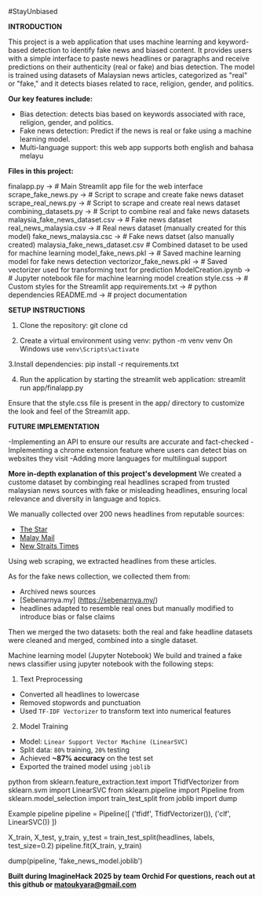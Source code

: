 #StayUnbiased

**INTRODUCTION**

This project is a web application that uses machine learning and keyword-based detection to identify fake news and biased content. It provides users with a simple interface to paste news headlines or paragraphs and receive predictions on their authenticity (real or fake) and bias detection. The model is trained using datasets of Malaysian news articles, categorized as "real" or "fake," and it detects biases related to race, religion, gender, and politics.


**Our key features include:**

- Bias detection: detects bias based on keywords associated with race, religion, gender, and politics.
- Fake news detection: Predict if the news is real or fake using a machine learning model.
- Multi-language support: this web app supports both english and bahasa melayu


**Files in this project:**

finalapp.py  -> # Main Streamlit app file for the web interface
scrape_fake_news.py -> # Script to scrape and create fake news dataset
scrape_real_news.py -> # Script to scrape and create real news dataset
combining_datasets.py -> # Script to combine real and fake news datasets
malaysia_fake_news_dataset.csv -> # Fake news dataset
real_news_malaysia.csv -> # Real news dataset (manually created for this model)
fake_news_malaysia.csc -> # Fake news datset (also manually created)
malaysia_fake_news_dataset.csv # Combined dataset to be used for machine learning
model_fake_news.pkl -> # Saved machine learning model for fake news detection
vectorizor_fake_news.pkl -> # Saved vectorizer used for transforming text for prediction
ModelCreation.ipynb -> # Jupyter notebook file for machine learning model creation
style.css -> # Custom styles for the Streamlit app
requirements.txt -> # python dependencies
README.md -> # project documentation


**SETUP INSTRUCTIONS**

1. Clone the repository: 
  git clone <your-repository-url>
  cd <repository-directory>

2. Create a virtual environment using venv:
  python -m venv venv
  On Windows use `venv\Scripts\activate`

3.Install dependencies:
  pip install -r requirements.txt

4. Run the application by starting the streamlit web application:
  streamlit run app/finalapp.py

Ensure that the style.css file is present in the app/ directory to customize the look and feel of the Streamlit app.


**FUTURE IMPLEMENTATION**

-Implementing an API to ensure our results are accurate and fact-checked
-Implementing a chrome extension feature where users can detect bias on websites they visit
-Adding more languages for multilingual support


**More in-depth explanation of this project's development**
We created a custome dataset by combinging real headlines scraped from trusted malaysian news sources with fake or misleading headlines, ensuring local relevance and diversity in language and topics.

We manually collected over 200 news headlines from reputable sources:
- [The Star](https://www.thestar.com.my/)
- [Malay Mail](https://www.malaymail.com/)
- [New Straits Times](https://www.nst.com.my/)

Using web scraping, we extracted headlines from these articles.

As for the fake news collection, we collected them from:
- Archived news sources
- [Sebenarnya.my] (https://sebenarnya.my/)
- headlines adapted to resemble real ones but manually modified to introduce bias or false claims

Then we merged the two datasets:
both the real and fake headline datasets were cleaned and merged, combined into a single dataset.

Machine learning model (Jupyter Notebook)
We build and trained a fake news classifier using jupyter notebook with the following steps:
 1.  Text Preprocessing
- Converted all headlines to lowercase
- Removed stopwords and punctuation
- Used `TF-IDF Vectorizer` to transform text into numerical features

 2.  Model Training
- Model: `Linear Support Vector Machine (LinearSVC)`
- Split data: `80%` training, `20%` testing
- Achieved **~87% accuracy** on the test set
- Exported the trained model using `joblib`

python
from sklearn.feature_extraction.text import TfidfVectorizer
from sklearn.svm import LinearSVC
from sklearn.pipeline import Pipeline
from sklearn.model_selection import train_test_split
from joblib import dump

 Example pipeline
pipeline = Pipeline([
    ('tfidf', TfidfVectorizer()),
    ('clf', LinearSVC())
])

X_train, X_test, y_train, y_test = train_test_split(headlines, labels, test_size=0.2)
pipeline.fit(X_train, y_train)

dump(pipeline, 'fake_news_model.joblib')



**Built during ImagineHack 2025 by team Orchid
For questions, reach out at this github or matoukyara@gmail.com**
